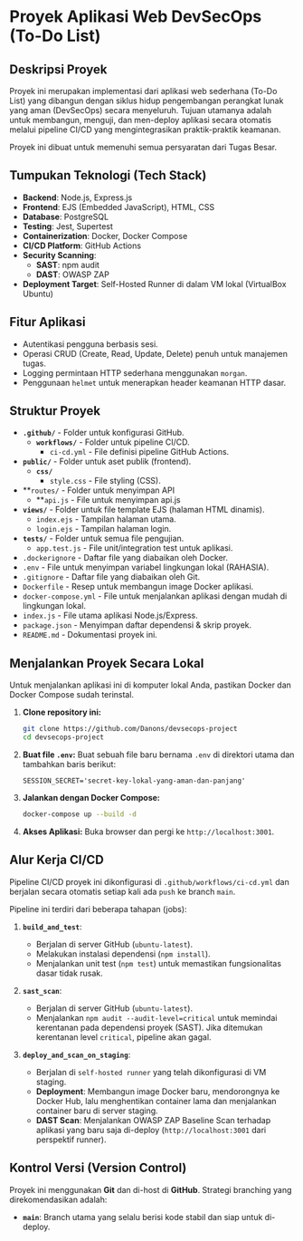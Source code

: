 # Proyek Aplikasi Web DevSecOps (To-Do List)

## Deskripsi Proyek

Proyek ini merupakan implementasi dari aplikasi web sederhana (To-Do List) yang dibangun dengan siklus hidup pengembangan perangkat lunak yang aman (DevSecOps) secara menyeluruh. Tujuan utamanya adalah untuk membangun, menguji, dan men-deploy aplikasi secara otomatis melalui pipeline CI/CD yang mengintegrasikan praktik-praktik keamanan.

Proyek ini dibuat untuk memenuhi semua persyaratan dari Tugas Besar.

## Tumpukan Teknologi (Tech Stack)

* **Backend**: Node.js, Express.js
* **Frontend**: EJS (Embedded JavaScript), HTML, CSS 
* **Database**: PostgreSQL
* **Testing**: Jest, Supertest
* **Containerization**: Docker, Docker Compose 
* **CI/CD Platform**: GitHub Actions 
* **Security Scanning**:
    * **SAST**: npm audit 
    * **DAST**: OWASP ZAP 
* **Deployment Target**: Self-Hosted Runner di dalam VM lokal (VirtualBox Ubuntu) 

## Fitur Aplikasi

* Autentikasi pengguna berbasis sesi.
* Operasi CRUD (Create, Read, Update, Delete) penuh untuk manajemen tugas.
* Logging permintaan HTTP sederhana menggunakan `morgan`.
* Penggunaan `helmet` untuk menerapkan header keamanan HTTP dasar.

## Struktur Proyek

* **`.github/`** - Folder untuk konfigurasi GitHub.
    * **`workflows/`** - Folder untuk pipeline CI/CD.
        * `ci-cd.yml` - File definisi pipeline GitHub Actions.
* **`public/`** - Folder untuk aset publik (frontend).
    * **`css/`**
        * `style.css` - File styling (CSS).
* **`routes/` - Folder untuk menyimpan API
    * **`api.js` - File untuk menyimpan api.js
* **`views/`** - Folder untuk file template EJS (halaman HTML dinamis).
    * `index.ejs` - Tampilan halaman utama.
    * `login.ejs` - Tampilan halaman login.
* **`tests/`** - Folder untuk semua file pengujian.
    * `app.test.js` - File unit/integration test untuk aplikasi.
* `.dockerignore` - Daftar file yang diabaikan oleh Docker.
* `.env` - File untuk menyimpan variabel lingkungan lokal (RAHASIA). 
* `.gitignore` - Daftar file yang diabaikan oleh Git.
* `Dockerfile` - Resep untuk membangun image Docker aplikasi. 
* `docker-compose.yml` - File untuk menjalankan aplikasi dengan mudah di lingkungan lokal.
* `index.js` - File utama aplikasi Node.js/Express.
* `package.json` - Menyimpan daftar dependensi & skrip proyek.
* `README.md` - Dokumentasi proyek ini.

## Menjalankan Proyek Secara Lokal

Untuk menjalankan aplikasi ini di komputer lokal Anda, pastikan Docker dan Docker Compose sudah terinstal.

1.  **Clone repository ini:**
    ```bash
    git clone https://github.com/Danons/devsecops-project
    cd devsecops-project
    ```

2.  **Buat file `.env`:**
    Buat sebuah file baru bernama `.env` di direktori utama dan tambahkan baris berikut:
    ```
    SESSION_SECRET='secret-key-lokal-yang-aman-dan-panjang'
    ```

3.  **Jalankan dengan Docker Compose:**
    ```bash
    docker-compose up --build -d
    ```

4.  **Akses Aplikasi:**
    Buka browser dan pergi ke `http://localhost:3001`.

## Alur Kerja CI/CD

Pipeline CI/CD proyek ini dikonfigurasi di `.github/workflows/ci-cd.yml` dan berjalan secara otomatis setiap kali ada `push` ke branch `main`.

Pipeline ini terdiri dari beberapa tahapan (jobs):

1.  **`build_and_test`**:
    * Berjalan di server GitHub (`ubuntu-latest`).
    * Melakukan instalasi dependensi (`npm install`). 
    * Menjalankan unit test (`npm test`) untuk memastikan fungsionalitas dasar tidak rusak. 

2.  **`sast_scan`**:
    * Berjalan di server GitHub (`ubuntu-latest`).
    * Menjalankan `npm audit --audit-level=critical` untuk memindai kerentanan pada dependensi proyek (SAST). Jika ditemukan kerentanan level `critical`, pipeline akan gagal. 

3.  **`deploy_and_scan_on_staging`**:
    * Berjalan di `self-hosted runner` yang telah dikonfigurasi di VM staging.
    * **Deployment**: Membangun image Docker baru, mendorongnya ke Docker Hub, lalu menghentikan container lama dan menjalankan container baru di server staging.
    * **DAST Scan**: Menjalankan OWASP ZAP Baseline Scan terhadap aplikasi yang baru saja di-deploy (`http://localhost:3001` dari perspektif runner).

## Kontrol Versi (Version Control)

Proyek ini menggunakan **Git** dan di-host di **GitHub**. Strategi branching yang direkomendasikan adalah:
* **`main`**: Branch utama yang selalu berisi kode stabil dan siap untuk di-deploy.
